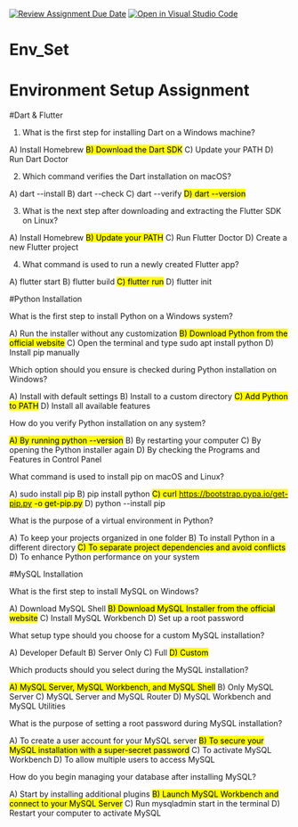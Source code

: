 [![Review Assignment Due Date](https://classroom.github.com/assets/deadline-readme-button-22041afd0340ce965d47ae6ef1cefeee28c7c493a6346c4f15d667ab976d596c.svg)](https://classroom.github.com/a/vnsr1XuU)
[![Open in Visual Studio Code](https://classroom.github.com/assets/open-in-vscode-2e0aaae1b6195c2367325f4f02e2d04e9abb55f0b24a779b69b11b9e10269abc.svg)](https://classroom.github.com/online_ide?assignment_repo_id=17079806&assignment_repo_type=AssignmentRepo)
# Env_Set

# Environment Setup Assignment

#Dart & Flutter

1. What is the first step for installing Dart on a Windows machine?

A) Install Homebrew
<mark>B) Download the Dart SDK</mark>
C) Update your PATH
D) Run Dart Doctor


2. Which command verifies the Dart installation on macOS?

A) dart --install
B) dart --check
C) dart --verify
<mark>D) dart --version</mark>


3. What is the next step after downloading and extracting the Flutter SDK on Linux?

A) Install Homebrew
<mark>B) Update your PATH</mark>
C) Run Flutter Doctor
D) Create a new Flutter project


4. What command is used to run a newly created Flutter app?

A) flutter start
B) flutter build
<mark>C) flutter run</mark>
D) flutter init


#Python Installation

What is the first step to install Python on a Windows system?

A) Run the installer without any customization
<mark>B) Download Python from the official website</mark>
C) Open the terminal and type sudo apt install python
D) Install pip manually

Which option should you ensure is checked during Python installation on Windows?

A) Install with default settings
B) Install to a custom directory
<mark>C) Add Python to PATH</mark>
D) Install all available features

How do you verify Python installation on any system?

<mark>A) By running python --version</mark>
B) By restarting your computer
C) By opening the Python installer again
D) By checking the Programs and Features in Control Panel

What command is used to install pip on macOS and Linux?

A) sudo install pip
B) pip install python
<mark>C) curl https://bootstrap.pypa.io/get-pip.py -o get-pip.py</mark>
D) python --install pip

What is the purpose of a virtual environment in Python?

A) To keep your projects organized in one folder
B) To install Python in a different directory
<mark>C) To separate project dependencies and avoid conflicts</mark>
D) To enhance Python performance on your system

#MySQL Installation

What is the first step to install MySQL on Windows?

A) Download MySQL Shell
<mark>B) Download MySQL Installer from the official website</mark>
C) Install MySQL Workbench
D) Set up a root password

What setup type should you choose for a custom MySQL installation?

A) Developer Default
B) Server Only
C) Full
<mark>D) Custom</mark>

Which products should you select during the MySQL installation?

<mark>A) MySQL Server, MySQL Workbench, and MySQL Shell</mark>
B) Only MySQL Server
C) MySQL Server and MySQL Router
D) MySQL Workbench and MySQL Utilities

What is the purpose of setting a root password during MySQL installation?

A) To create a user account for your MySQL server
<mark>B) To secure your MySQL installation with a super-secret password</mark>
C) To activate MySQL Workbench
D) To allow multiple users to access MySQL

How do you begin managing your database after installing MySQL?

A) Start by installing additional plugins
<mark>B) Launch MySQL Workbench and connect to your MySQL Server</mark>
C) Run mysqladmin start in the terminal
D) Restart your computer to activate MySQL
